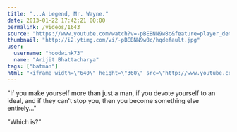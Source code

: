 ```yaml
---
title: "...A Legend, Mr. Wayne."
date: 2013-01-22 17:42:21 00:00
permalink: /videos/1643
source: "https://www.youtube.com/watch?v=-pBEBNN9w8c&feature=player_detailpage"
thumbnail: "http://i2.ytimg.com/vi/-pBEBNN9w8c/hqdefault.jpg"
user:
  username: "hoodwink73"
  name: "Arijit Bhattacharya"
tags: ["batman"]
html: "<iframe width=\"640\" height=\"360\" src=\"http://www.youtube.com/embed/-pBEBNN9w8c?wmode=transparent&feature=oembed\" frameborder=\"0\" allowfullscreen></iframe>"
---
```


"If you make yourself more than just a man, if you devote yourself to an ideal, and if they can't stop you, then you become something else entirely..."

"Which is?"